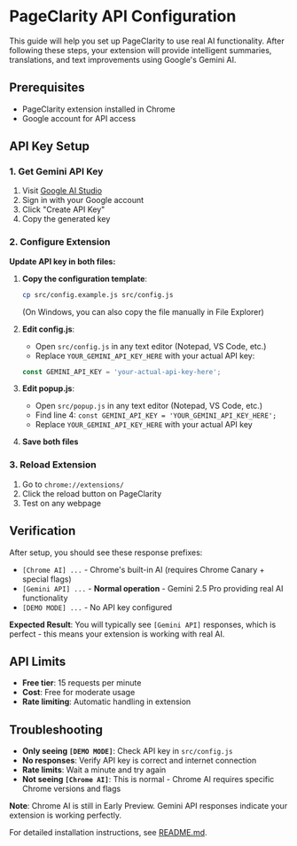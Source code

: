 # PageClarity API Configuration

This guide will help you set up PageClarity to use real AI functionality. After following these steps, your extension will provide intelligent summaries, translations, and text improvements using Google's Gemini AI.

## Prerequisites

- PageClarity extension installed in Chrome
- Google account for API access

## API Key Setup

### 1. Get Gemini API Key

1. Visit [Google AI Studio](https://aistudio.google.com/app/apikey)
2. Sign in with your Google account
3. Click "Create API Key"
4. Copy the generated key

### 2. Configure Extension

**Update API key in both files:**

1. **Copy the configuration template**:
   ```bash
   cp src/config.example.js src/config.js
   ```
   (On Windows, you can also copy the file manually in File Explorer)

2. **Edit config.js**:
   - Open `src/config.js` in any text editor (Notepad, VS Code, etc.)
   - Replace `YOUR_GEMINI_API_KEY_HERE` with your actual API key:
   ```javascript
   const GEMINI_API_KEY = 'your-actual-api-key-here';
   ```

3. **Edit popup.js**:
   - Open `src/popup.js` in any text editor (Notepad, VS Code, etc.)
   - Find line 4: `const GEMINI_API_KEY = 'YOUR_GEMINI_API_KEY_HERE';`
   - Replace `YOUR_GEMINI_API_KEY_HERE` with your actual API key

4. **Save both files**

### 3. Reload Extension

1. Go to `chrome://extensions/`
2. Click the reload button on PageClarity
3. Test on any webpage

## Verification

After setup, you should see these response prefixes:
- `[Chrome AI] ...` - Chrome's built-in AI (requires Chrome Canary + special flags)
- `[Gemini API] ...` - **Normal operation** - Gemini 2.5 Pro providing real AI functionality
- `[DEMO MODE] ...` - No API key configured

**Expected Result**: You will typically see `[Gemini API]` responses, which is perfect - this means your extension is working with real AI.

## API Limits

- **Free tier**: 15 requests per minute
- **Cost**: Free for moderate usage
- **Rate limiting**: Automatic handling in extension

## Troubleshooting

- **Only seeing `[DEMO MODE]`**: Check API key in `src/config.js`
- **No responses**: Verify API key is correct and internet connection
- **Rate limits**: Wait a minute and try again
- **Not seeing `[Chrome AI]`**: This is normal - Chrome AI requires specific Chrome versions and flags

**Note**: Chrome AI is still in Early Preview. Gemini API responses indicate your extension is working perfectly.

For detailed installation instructions, see [README.md](README.md).